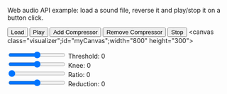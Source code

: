 <p>Web audio API example: load a sound file, reverse it and play/stop it on a button click.</p>

<button onclick="loadSound(url)">Load</button>
<button onclick="playSound(url, myAudioBuffer)">Play</button>
<button onclick="addCompressor()">Add Compressor</button>
<button onclick="removeCompressor()">Remove Compressor</button>
<button onclick="stopSound()">Stop</button>
<canvas class="visualizer";id="myCanvas";width="800" height="300"></canvas>

<p>
<div><input type="range" min="-100" max="100" value="0" step="1" onchange="showValue(this.value)" /> Threshold: <span id="range">0</span> 
</div>
<div><input type="range" min="-100" max="100" value="0" step="1" onchange="showValue2(this.value)" /> Knee: <span id="range2">0</span> 
</div>
<div><input type="range" min="1" max="100" value="0" step="1" onchange="showValue3(this.value)" /> Ratio: <span id="range3">0</span> 
</div>
<div><input type="range" min="-100" max="100" value="0" step="1" onchange="showValue4(this.value)" /> Reduction: <span id="range4">0</span> 
</div>
</p>
